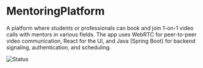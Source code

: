 # MentoringPlatform
A platform where students or professionals can book and join 1-on-1 video calls with mentors in various fields. The app uses WebRTC for peer-to-peer video communication, React for the UI, and Java (Spring Boot) for backend signaling, authentication, and scheduling.

![Status](https://img.shields.io/badge/status-in--progress-yellow)

